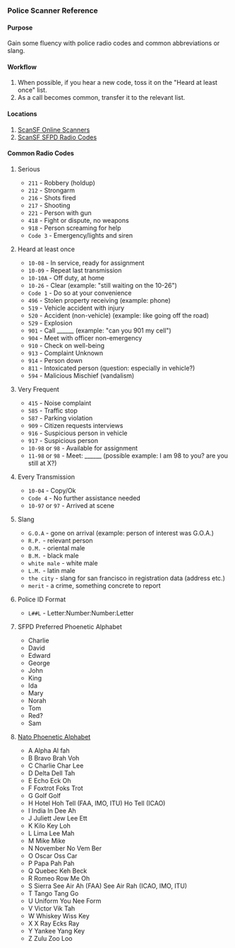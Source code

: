 
### Police Scanner Reference


#### Purpose

Gain some fluency with police radio codes and common abbreviations or slang.


#### Workflow

1. When possible, if you hear a new code, toss it on the "Heard at least once" list. 
2. As a call becomes common, transfer it to the relevant list.



#### Locations

1. [ScanSF Online Scanners](https://scansf.com/)
2. [ScanSF SFPD Radio Codes](https://scansf.com/sfpd_radio_codes.txt)


#### Common Radio Codes


1. Serious

    - `211` - Robbery (holdup)
    - `212` - Strongarm
    - `216` - Shots fired
    - `217` - Shooting
    - `221` - Person with gun
    - `418` - Fight or dispute, no weapons
    - `918` - Person screaming for help
    - `Code 3` - Emergency/lights and siren


2. Heard at least once

    - `10-08` - In service, ready for assignment
    - `10-09` - Repeat last transmission
    - `10-10A` - Off duty, at home
    - `10-26` - Clear (example: "still waiting on the 10-26")   
    - `Code 1` - Do so at your convenience
    - `496` - Stolen property receiving (example: phone)
    - `519` - Vehicle accident with injury
    - `520` - Accident (non-vehicle) (example: like going off the road)
    - `529` - Explosion
    - `901` - Call ______ (example: "can you 901 my cell")
    - `904` - Meet with officer non-emergency
    - `910` - Check on well-being
    - `913` - Complaint Unknown
    - `914` - Person down
    - `811` - Intoxicated person (question: especially in vehicle?)
    - `594` - Malicious Mischief (vandalism)


3. Very Frequent

    - `415` - Noise complaint
    - `585` - Traffic stop
    - `587` - Parking violation
    - `909` - Citizen requests interviews
    - `916` - Suspicious person in vehicle
    - `917` - Suspicious person
    - `10-98` or `98` - Available for assignment
    - `11-98` or `98` - Meet: ______ (possible example: I am 98 to you? are you still at X?)


4. Every Transmission

    - `10-04` - Copy/Ok
    - `Code 4` - No further assistance needed
    - `10-97` or `97` - Arrived at scene


5. Slang

    - `G.O.A` - gone on arrival (example: person of interest was G.O.A.)
    - `R.P.` - relevant person
    - `O.M.` - oriental male
    - `B.M.` - black male
    - `white male` - white male
    - `L.M.` - latin male
    - `the city` - slang for san francisco in registration data (address etc.)
    - `merit` - a crime, something concrete to report


6. Police ID Format

    - `L##L` - Letter:Number:Number:Letter


7. SFPD Preferred Phoenetic Alphabet

    - Charlie
    - David
    - Edward
    - George
    - John
    - King
    - Ida
    - Mary
    - Norah
    - Tom
    - Red?
    - Sam


8. [Nato Phoenetic Alphabet](http://www.alphabravocharlie.info/alphabet.php)

    - A   Alpha   Al fah
    - B   Bravo   Brah Voh
    - C   Charlie Char Lee
    - D   Delta   Dell Tah
    - E   Echo    Eck Oh
    - F   Foxtrot Foks Trot
    - G   Golf    Golf
    - H   Hotel   Hoh Tell (FAA, IMO, ITU) Ho Tell (ICAO)
    - I   India   In Dee Ah
    - J   Juliett Jew Lee Ett
    - K   Kilo    Key Loh
    - L   Lima    Lee Mah
    - M   Mike    Mike
    - N   November    No Vem Ber
    - O   Oscar   Oss Car
    - P   Papa    Pah Pah
    - Q   Quebec  Keh Beck
    - R   Romeo   Row Me Oh
    - S   Sierra  See Air Ah (FAA) See Air Rah (ICAO, IMO, ITU)
    - T   Tango   Tang Go
    - U   Uniform You Nee Form
    - V   Victor  Vik Tah
    - W   Whiskey Wiss Key
    - X   X Ray   Ecks Ray
    - Y   Yankee  Yang Key
    - Z   Zulu    Zoo Loo
